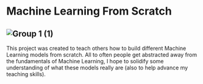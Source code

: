# Machine Learning From Scratch
![Group 1 (1)](https://user-images.githubusercontent.com/94305488/143724560-9ed711be-ea79-4b48-b2a5-0197b2fc465d.png)
---
This project was created to teach others how to build different Machine Learning models from scratch. All to often people get abstracted away from the fundamentals of Machine Learning, 
I hope to solidify some understanding of what these models really are (also to help advance my teaching skills).
